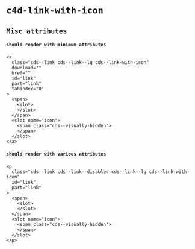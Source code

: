 # `c4d-link-with-icon`

## `Misc attributes`

####   `should render with minimum attributes`

```
<a
  class="cds--link cds--link--lg cds--link-with-icon"
  download=""
  href=""
  id="link"
  part="link"
  tabindex="0"
>
  <span>
    <slot>
    </slot>
  </span>
  <slot name="icon">
    <span class="cds--visually-hidden">
    </span>
  </slot>
</a>

```

####   `should render with various attributes`

```
<p
  class="cds--link cds--link--disabled cds--link--lg cds--link-with-icon"
  id="link"
  part="link"
>
  <span>
    <slot>
    </slot>
  </span>
  <slot name="icon">
    <span class="cds--visually-hidden">
    </span>
  </slot>
</p>

```

